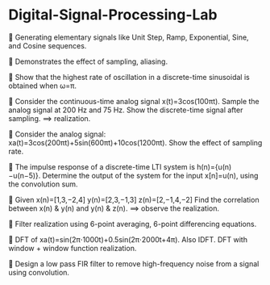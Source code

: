 # Digital-Signal-Processing-Lab

  Generating elementary signals like Unit Step, Ramp, Exponential, Sine, and 
Cosine sequences.  

  Demonstrates the effect of sampling, aliasing.  

  Show that the highest rate of oscillation in a discrete-time sinusoidal is obtained 
when ω=π.  

  Consider the continuous-time analog signal x(t)=3cos(100πt). Sample the analog 
signal at 200 Hz and 75 Hz. Show the discrete-time signal after sampling. ⟹ 
realization.  

  Consider the analog signal: xa(t)=3cos(200πt)+5sin(600πt)+10cos(1200πt). 
Show the effect of sampling rate.  

  The impulse response of a discrete-time LTI system is h(n)={u(n)−u(n−5)}. 
Determine the output of the system for the input x[n]=u(n), using the convolution 
sum. 

  Given x(n)=[1,3,−2,4] y(n)=[2,3,−1,3] z(n)=[2,−1,4,−2] 
Find the correlation between x(n) & y(n) and y(n) & z(n). ⟹ observe the 
realization. 

  Filter realization using 6-point averaging, 6-point differencing equations. 

  DFT of xa(t)=sin(2π⋅1000t)+0.5sin(2π⋅2000t+4π). Also IDFT. DFT with 
window + window function realization. 

  Design a low pass FIR filter to remove high-frequency noise from a signal using 
convolution.
